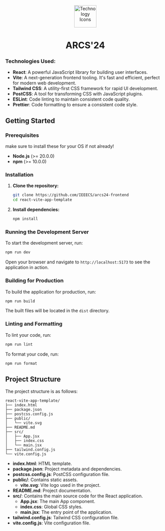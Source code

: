 <div align="center">
  <img height="70px" src="https://skillicons.dev/icons?i=react,vite,tailwind" alt="Technology Icons">
  <h1>ARCS'24</h1>
</div>

### Technologies Used:

- **React**: A powerful JavaScript library for building user interfaces.
- **Vite**: A next-generation frontend tooling. It's fast and efficient, perfect for modern web development.
- **Tailwind CSS**: A utility-first CSS framework for rapid UI development.
- **PostCSS**: A tool for transforming CSS with JavaScript plugins.
- **ESLint**: Code linting to maintain consistent code quality.
- **Prettier**: Code formatting to ensure a consistent code style.



## Getting Started

### Prerequisites
make sure to install these for your OS if not already!
- **Node.js** (>= 20.0.0)
- **npm** (>= 10.0.0) 

### Installation

1. **Clone the repository:**

   ```bash
   git clone https://github.com/IEEECS/arcs24-frontend
   cd react-vite-app-template
   ```

2. **Install dependencies:**

   ```bash
   npm install
   ```


### Running the Development Server

To start the development server, run:

```bash
npm run dev
```



Open your browser and navigate to `http://localhost:5173` to see the application in action.

### Building for Production

To build the application for production, run:

```bash
npm run build
```


The built files will be located in the `dist` directory.

### Linting and Formatting

To lint your code, run:

```bash
npm run lint
```


To format your code, run:

```bash
npm run format
```



## Project Structure

The project structure is as follows:

```
react-vite-app-template/
├── index.html
├── package.json
├── postcss.config.js
├── public/
│   └── vite.svg
├── README.md
├── src/
│   ├── App.jsx
│   ├── index.css
│   └── main.jsx
├── tailwind.config.js
└── vite.config.js
```

- **index.html**: HTML template.
- **package.json**: Project metadata and dependencies.
- **postcss.config.js**: PostCSS configuration file.
- **public/**: Contains static assets.
    - **vite.svg**: Vite logo used in the project.
- **README.md**: Project documentation.
- **src/**: Contains the main source code for the React application.
    - **App.jsx**: The main App component.
    - **index.css**: Global CSS styles.
    - **main.jsx**: The entry point of the application.
- **tailwind.config.js**: Tailwind CSS configuration file.
- **vite.config.js**: Vite configuration file.

